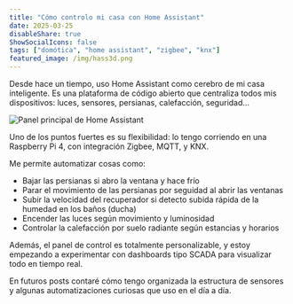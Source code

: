 ```yaml
---
title: "Cómo controlo mi casa con Home Assistant"
date: 2025-03-25
disableShare: true
ShowSocialIcons: false
tags: ["domótica", "home assistant", "zigbee", "knx"]
featured_image: /img/hass3d.png
---
```


Desde hace un tiempo, uso Home Assistant como cerebro de mi casa inteligente. Es una plataforma de código abierto que centraliza todos mis dispositivos: luces, sensores, persianas, calefacción, seguridad…

![Panel principal de Home Assistant](/img/hass3d.png)

Uno de los puntos fuertes es su flexibilidad: lo tengo corriendo en una Raspberry Pi 4, con integración Zigbee, MQTT, y KNX.

Me permite automatizar cosas como:

- Bajar las persianas si abro la ventana y hace frío
- Parar el movimiento de las persianas por seguidad al abrir las ventanas
- Subir la velocidad del recuperador si detecto subida rápida de la humedad en los baños (ducha)
- Encender las luces según movimiento y luminosidad
- Controlar la calefacción por suelo radiante según estancias y horarios

Además, el panel de control es totalmente personalizable, y estoy empezando a experimentar con dashboards tipo SCADA para visualizar todo en tiempo real.

En futuros posts contaré cómo tengo organizada la estructura de sensores y algunas automatizaciones curiosas que uso en el día a día.
